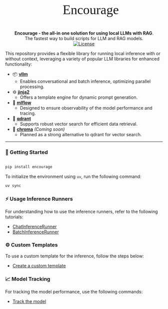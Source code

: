 <p align="center" alt="logo" style="font-size:42px; font-family:bold;">
  🌱 Encourage
</p>

<p align="center">
    <b>Encourage - the all-in one solution for using local LLMs with RAG</b>. <br />
    The fastest way to build scripts for LLM and RAG models. <br />
    <a href="https://github.com/chroma-core/chroma/blob/master/LICENSE" target="_blank">
      <img src="https://img.shields.io/static/v1?label=license&message=Apache 2.0&color=white" alt="License">
    </a>

</p>

This repository provides a flexible library for running local inference with or without context, leveraging a variety of popular LLM libraries for enhanced functionality:

- 📦 **[vllm](https://github.com/vllm-project/vllm)**
  - Enables conversational and batch inference, optimizing parallel processing.
- ⚙️ **[jinja2](https://github.com/pallets/jinja)**
  - Offers a template engine for dynamic prompt generation.
- 📝 **[mlflow](https://github.com/mlflow/mlflow)**
  - Designed to ensure observability of the model performance and tracing.
- 🧭 **[qdrant](https://github.com/qdrant/qdrant)**
  - Supports robust vector search for efficient data retrieval.
- 🔄 **[chroma](https://github.com/chroma-core/chroma)** *(Coming soon)*
  - Planned as a strong alternative to qdrant for vector search.

---

### 🚀 Getting Started

```python

pip install encourage
```

To initialize the environment using `uv`, run the following command:

```bash
uv sync
```

### ⚡ Usage Inference Runners

For understanding how to use the inference runners, refer to the following tutorials:

- [ChatInferenceRunner](./docs/conversation.md)
- [BatchInferenceRunner](./docs/batch_inference.md)

### ⚙️ Custom Templates

To use a custom template for the inference, follow the steps below:

- [Create a custom template](./docs/templates.md)


### 📈 Model Tracking

For tracking the model performance, use the following commands:

- [Track the model](./docs/mlflow.md)
